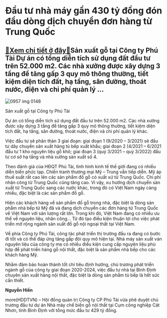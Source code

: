 Đầu tư nhà máy gần 430 tỷ đồng đón đầu dòng dịch chuyển đơn hàng từ Trung Quốc
==============================================================================

[:gift:Xem chi tiết ở đây:gift:](https://hddtvn.com/dau-tu-nha-may-gan-430-ty-dong-don-dau-dong-dich-chuyen-don-hang-tu-trung-quoc/)Sản xuất gỗ tại Công ty Phú Tài Dự án có tổng diễn tích sử dụng đất đầu tư trên 52.000 m2. Các nhà xưởng được xây dựng 3 tầng để tăng gấp 3 quy mô thông thường, tiết kiệm diện tích đất, hạ tầng, sân đường, thoát nước, điện và chi phí quản lý …
---------------------------------------------------------------------------------------------------------------------------------------------------------------------------------------------------------------------------------------------------





![0957 img 0148](https://haiquanonline.com.vn/stores/news_dataimages/hiennt/082020/25/14/in_article/0957_IMG_0148.jpg?rt=20200825142710 "Sản xuất gỗ tại Công ty Phú Tài")


Sản xuất gỗ tại Công ty Phú Tài



Dự án có tổng diễn tích sử dụng đất đầu tư trên 52.000 m2. Các nhà xưởng được xây dựng 3 tầng để tăng gấp 3 quy mô thông thường, tiết kiệm diện tích đất, hạ tầng, sân đường, thoát nước, điện và chi phí quản lý khác.


Việc đầu tư sẽ phân thàn 3 giai đoạn: giai đoạn 1 (9/2020 – 3/2021) sẽ đầu tư dây chuyền sản xuất hàng tủ bếp xuất khẩu; giai đoạn 2 (4/2021 – 6/2021 đầu tư 1 kho nguyên liệu gỗ khô; giai đoạn 3 (quý 3/2021 – quý 3/2022) đầu tư cơ sở hạ tầng và nhà xưởng sản xuất số 4.


Theo đánh giá của HĐQT Phú Tài, tình hình kinh tế thế giới đang có nhiều diễn biến phức tạp. Chiến tranh thương mại Mỹ – Trung vẫn tiếp diễn. Mỹ áp thuế suất rất cao lên các sản phẩm đồ gỗ có xuất xứ từ Trung Quốc. Chi phí nhân công từ Trung Quốc cũng tăng cao. Vì vậy, xu hướng dịch chuyển sản xuất từ Trung Quốc sang các nước khác, trong đó có Việt Nam ngày càng nhiều, đặc biệt là các sản phẩm đồ gỗ.


Hiện các khách hàng về sản phẩm đồ gỗ trong nhà, đặc biệt là dòng sản phẩm nhà bếp từ Mỹ đã và đang dịch chuyển các đơn hàng từ Trung Quốc về Việt Nam với sản lượng rất lớn. Trong khi đó, Việt Nam đang có nhiều ưu thế về nguyên liệu, nhân công… Từ đó tạo điều kiện thuận lợi cho việc phát triển mở rộng ngành sản xuất đồ gỗ nội ngoại thất tại Việt Nam.


Về phía Công ty Phú Tài, công tác phát triển thị trường đầu ra đang có bước đi tốt và có thể đáp ứng tăng gấp đôi quy mô hiện tại. Nhà máy sản xuất ván nguyên liệu của công ty mẹ có nhiều điều kiện cung cấp nguyên liệu phù hợp để phát triển hàng gỗ nội thất, đặc biệt là sản phẩm nhà bếp cho các khách hàng Mỹ.


Nhằm đảm bảo hoàn thành tốt chỉ tiêu định hướng, chủ trương phát triển ngành gỗ của công ty giai đoạn 2020-2024, việc đầu tư nhà tại Bình Định chuyên sản xuất hàng nội thất, đặc biệt là dòng sản phẩm tủ bếp là hết sức cần thiết.




**Nguyễn Hiền**



more(HDDTVN) – Hội đồng quản trị Công ty CP Phú Tài vừa phê duyệt chủ trương đầu tư dự án Nhà máy chế biến gỗ nội thất tại Cụm công nghiệp Cát Nhơn, tỉnh Bình Định với tổng mức đầu tư 429 tỷ đồng.

